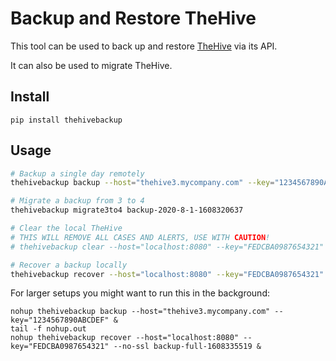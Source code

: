 # Backup and Restore TheHive

This tool can be used to back up and restore [TheHive](https://github.com/TheHive-Project/TheHive) via its API.

It can also be used to migrate TheHive.

## Install

```
pip install thehivebackup
```

## Usage

``` bash
# Backup a single day remotely
thehivebackup backup --host="thehive3.mycompany.com" --key="1234567890ABCDEF" --year 2020 --month 8 --day 1

# Migrate a backup from 3 to 4
thehivebackup migrate3to4 backup-2020-8-1-1608320637

# Clear the local TheHive
# THIS WILL REMOVE ALL CASES AND ALERTS, USE WITH CAUTION!
# thehivebackup clear --host="localhost:8080" --key="FEDCBA0987654321"

# Recover a backup locally
thehivebackup recover --host="localhost:8080" --key="FEDCBA0987654321" backup-2020-8-1-1608320637
```

For larger setups you might want to run this in the background:
```
nohup thehivebackup backup --host="thehive3.mycompany.com" --key="1234567890ABCDEF" &
tail -f nohup.out
nohup thehivebackup recover --host="localhost:8080" --key="FEDCBA0987654321" --no-ssl backup-full-1608335519 &
```